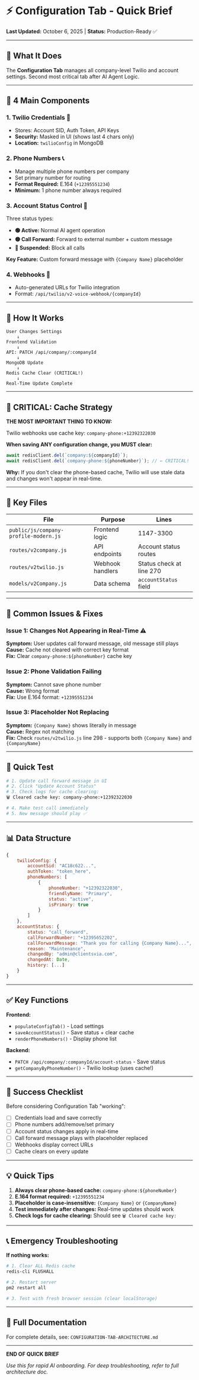 # ⚡ Configuration Tab - Quick Brief

**Last Updated:** October 6, 2025 | **Status:** Production-Ready ✅

---

## 🎯 What It Does

The **Configuration Tab** manages all company-level Twilio and account settings. Second most critical tab after AI Agent Logic.

---

## 🧩 4 Main Components

### 1. **Twilio Credentials** 🔐
- Stores: Account SID, Auth Token, API Keys
- **Security:** Masked in UI (shows last 4 chars only)
- **Location:** `twilioConfig` in MongoDB

### 2. **Phone Numbers** 📞
- Manage multiple phone numbers per company
- Set primary number for routing
- **Format Required:** E.164 (`+12395551234`)
- **Minimum:** 1 phone number always required

### 3. **Account Status Control** 🚨
Three status types:
- **🟢 Active:** Normal AI agent operation
- **🟡 Call Forward:** Forward to external number + custom message
- **🔴 Suspended:** Block all calls

**Key Feature:** Custom forward message with `{Company Name}` placeholder

### 4. **Webhooks** 🔗
- Auto-generated URLs for Twilio integration
- Format: `/api/twilio/v2-voice-webhook/{companyId}`

---

## 🔄 How It Works

```
User Changes Settings
    ↓
Frontend Validation
    ↓
API: PATCH /api/company/:companyId
    ↓
MongoDB Update
    ↓
Redis Cache Clear (CRITICAL!)
    ↓
Real-Time Update Complete
```

---

## 🚨 CRITICAL: Cache Strategy

**THE MOST IMPORTANT THING TO KNOW:**

Twilio webhooks use cache key: `company-phone:+12392322030`

**When saving ANY configuration change, you MUST clear:**
```javascript
await redisClient.del(`company:${companyId}`);
await redisClient.del(`company-phone:${phoneNumber}`); // ← CRITICAL!
```

**Why:** If you don't clear the phone-based cache, Twilio will use stale data and changes won't appear in real-time.

---

## 📁 Key Files

| File | Purpose | Lines |
|------|---------|-------|
| `public/js/company-profile-modern.js` | Frontend logic | 1147-3300 |
| `routes/v2company.js` | API endpoints | Account status routes |
| `routes/v2twilio.js` | Webhook handlers | Status check at line 270 |
| `models/v2Company.js` | Data schema | `accountStatus` field |

---

## 🔧 Common Issues & Fixes

### Issue 1: Changes Not Appearing in Real-Time ⚠️
**Symptom:** User updates call forward message, old message still plays  
**Cause:** Cache not cleared with correct key format  
**Fix:** Clear `company-phone:${phoneNumber}` cache key

### Issue 2: Phone Validation Failing
**Symptom:** Cannot save phone number  
**Cause:** Wrong format  
**Fix:** Use E.164 format: `+12395551234`

### Issue 3: Placeholder Not Replacing
**Symptom:** `{Company Name}` shows literally in message  
**Cause:** Regex not matching  
**Fix:** Check `routes/v2twilio.js` line 298 - supports both `{Company Name}` and `{CompanyName}`

---

## 🧪 Quick Test

```bash
# 1. Update call forward message in UI
# 2. Click "Update Account Status"
# 3. Check logs for cache clearing:
🗑️ Cleared cache key: company-phone:+12392322030

# 4. Make test call immediately
# 5. New message should play ✅
```

---

## 📊 Data Structure

```javascript
{
    twilioConfig: {
        accountSid: "AC18c622...",
        authToken: "token_here",
        phoneNumbers: [
            {
                phoneNumber: "+12392322030",
                friendlyName: "Primary",
                status: "active",
                isPrimary: true
            }
        ]
    },
    accountStatus: {
        status: "call_forward",
        callForwardNumber: "+12395652202",
        callForwardMessage: "Thank you for calling {Company Name}...",
        reason: "Maintenance",
        changedBy: "admin@clientsvia.com",
        changedAt: Date,
        history: [...]
    }
}
```

---

## ✅ Key Functions

**Frontend:**
- `populateConfigTab()` - Load settings
- `saveAccountStatus()` - Save status + clear cache
- `renderPhoneNumbers()` - Display phone list

**Backend:**
- `PATCH /api/company/:companyId/account-status` - Save status
- `getCompanyByPhoneNumber()` - Twilio lookup (uses cache!)

---

## 🎯 Success Checklist

Before considering Configuration Tab "working":
- [ ] Credentials load and save correctly
- [ ] Phone numbers add/remove/set primary
- [ ] Account status changes apply in real-time
- [ ] Call forward message plays with placeholder replaced
- [ ] Webhooks display correct URLs
- [ ] Cache clears on every update

---

## 💡 Quick Tips

1. **Always clear phone-based cache:** `company-phone:${phoneNumber}`
2. **E.164 format required:** `+12395551234`
3. **Placeholder is case-insensitive:** `{Company Name}` or `{CompanyName}`
4. **Test immediately after changes:** Real-time updates should work
5. **Check logs for cache clearing:** Should see `🗑️ Cleared cache key:`

---

## 📞 Emergency Troubleshooting

**If nothing works:**
```bash
# 1. Clear ALL Redis cache
redis-cli FLUSHALL

# 2. Restart server
pm2 restart all

# 3. Test with fresh browser session (clear localStorage)
```

---

## 🔗 Full Documentation

For complete details, see: `CONFIGURATION-TAB-ARCHITECTURE.md`

---

**END OF QUICK BRIEF**

*Use this for rapid AI onboarding. For deep troubleshooting, refer to full architecture doc.*

